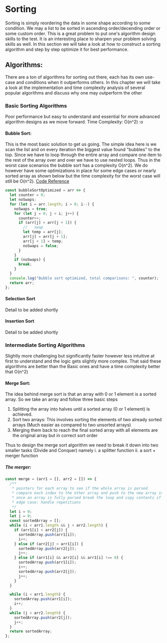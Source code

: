 # Sorting

Sorting is simply reordering the data in some shape according to some condition. We may a list to be sorted in ascending order/decending order or some custom order. This is a great problem to put one's algorithm design skills to the test. It is an interesting place to sharpen your problem solving skills as well. In this section we will take a look at how to construct a sorting algorithm and step by step optimize it for best performance.

## Algorithms:

There are a ton of algorithms for sorting out there, each has its own use-case and conditions when it outperforms others. In this chapter we will take a look at the implementation and time complexity analysis of several popular algorithms and discuss why one may outperform the other

### Basic Sorting Algorithms

Poor performance but easy to understand and essential for more advanced algorithm designs as we move forward. Time Complexity: O(n^2) :o

#### Bubble Sort:

This is the most basic solution to get us going. The simple idea here is we scan the list and on every iteration the biggest value found "bubbles" to the top. Since we have to loop through the entire array and compare one item to the rest of the array over and over we have to use nested loops. Thus in the worst case scenarios the bubble sort has a complexity O(n^2). We do however have some optimizations in place for some edge cases or nearly sorted array as shown below but the time complexity for the worst case will still be O(n^2). [Code Reference](https://github.com/ahmadykhan555/data-structures-and-algorithms/blob/master/Code/sorting.ts)

```typescript
const bubbleSortOptimized = arr => {
  let counter = 0;
  let noSwaps;
  for (let i = arr.length; i > 0; i--) {
    noSwaps = true;
    for (let j = 0; j < i; j++) {
      counter++;
      if (arr[j] > arr[j + 1]) {
        //   swap
        let temp = arr[j];
        arr[j] = arr[j + 1];
        arr[j + 1] = temp;
        noSwaps = false;
      }
    }
    if (noSwaps) {
      break;
    }
  }
  console.log("Bubble sort optimized, total comparisons: ", counter);
  return arr;
};
```

#### Selection Sort

Detail to be added shortly

#### Insertion Sort

Detail to be added shortly

### Intermediate Sorting Algorithms

Slightly more challenging but significantly faster however less intuitive at first to understand and the logic gets slightly more complex. That said these algorithms are better than the Basic ones and have a time complexity better that O(n^2)

#### Merge Sort:

The idea behind merge sort is that an array with 0 or 1 element is a sorted array. So we take an array and follow three basic steps

1. Splitting the array into halves until a sorted array (0 or 1 element) is achieved.
2. Sort two arrays: This involves sorting the elements of two already sorted arrays (Much easier as compared to two unsorted arrays)
3. Merging them back to reach the final sorted array with all elements are the original array but in correct sort order

Thus to design the merge sort algorithm we need to break it down into two smaller tasks (Divide and Conquer) namely i. a splitter function ii. a sort + merger function

##### The merger:

```typescript
const merge = (arr1 = [], arr2 = []) => {
  /**
   * pointers for each array to see if the whole array is parsed
   * compare each index to the other array and push to the new array in correct order
   * once an array is fully parsed break the loop and copy contents if any of the other array into the final array
   * edge case: handle repetitions
   */
  let i = 0;
  let j = 0;
  const sortedArray = [];
  while (i < arr1.length && j < arr2.length) {
    if (arr1[i] < arr2[j]) {
      sortedArray.push(arr1[i]);
      i++;
    } else if (arr2[j] < arr1[i]) {
      sortedArray.push(arr2[j]);
      j++;
    } else if (arr1[i] && arr2[i] && arr1[i] !== 0) {
      sortedArray.push(arr1[i]);
      i++;
      sortedArray.push(arr2[j]);
      j++;
    }
  }

  while (i < arr1.length) {
    sortedArray.push(arr1[i]);
    i++;
  }
  while (j < arr2.length) {
    sortedArray.push(arr2[j]);
    j++;
  }
  return sortedArray;
};
```
